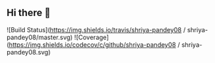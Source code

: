 ## Hi there 👋

<!--
**shriya-pandey08/shriya-pandey08** is a ✨ _special_ ✨ repository because its `README.md` (this file) appears on your GitHub profile.

Here are some ideas to get you started:
I'm Shriya Pandey, a passionate Web developer. Here are a few things about me:
- 🔭 I’m currently working on ...
- 🌱 I’m currently learning ...HTML,CSS,JS,JAVA
- 👯 I’m looking to collaborate on various projects
- 🤔 I’m looking for help with ...
- 💬 Ask me about ...
- 📫 How to reach me: pandeyshriya10@gmail.com
- 😄 Pronouns: She/her
- ⚡ Fun fact: ...
-->
![Build Status](https://img.shields.io/travis/shriya-pandey08
/
shriya-pandey08/master.svg)
![Coverage](https://img.shields.io/codecov/c/github/shriya-pandey08
/
shriya-pandey08.svg)
